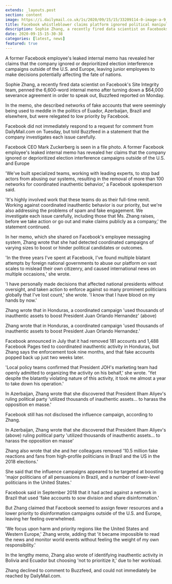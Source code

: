 ```yaml
---
extends: _layouts.post
section: content
image: https://i.dailymail.co.uk/1s/2020/09/15/15/33209114-0-image-a-9_1600179881089.jpg 
title: Facebook whistleblower claims platform ignored political manipulation outside of the US and Europe 
description: Sophie Zhang, a recently fired data scientist on Facebooks Site Integrity team, penned the 6,600-word internal memo after turning down a $64,000 severance agreement to speak out. 
date: 2020-09-15-15-30-38 
categories: [latest, news] 
featured: true 
--- 
```

A former Facebook employee's leaked internal memo has revealed her claims that the company ignored or deprioritized election interference campaigns outside of the U.S. and Europe, leaving junior employees to make decisions potentially affecting the fate of nations.

Sophie Zhang, a recently fired data scientist on Facebook's Site Integrity team, penned the 6,600-word internal memo after turning down a $64,000 severance agreement in order to speak out, Buzzfeed reported on Monday.

In the memo, she described networks of fake accounts that were seemingly being used to meddle in the politics of Euador, Azerbaijan, Brazil and elsewhere, but were relegated to low priority by Facebook.

Facebook did not immediately respond to a request for comment from DailyMail.com on Tuesday, but told Buzzfeed in a statement that the company investigates each issue carefully. 

Facebook CEO Mark Zuckerberg is seen in a file photo. A former Facebook employee's leaked internal memo has revealed her claims that the company ignored or deprioritized election interference campaigns outside of the U.S. and Europe

'We've built specialized teams, working with leading experts, to stop bad actors from abusing our systems, resulting in the removal of more than 100 networks for coordinated inauthentic behavior,' a Facebook spokesperson said. 

'It's highly involved work that these teams do as their full-time remit. Working against coordinated inauthentic behavior is our priority, but we're also addressing the problems of spam and fake engagement. We investigate each issue carefully, including those that Ms. Zhang raises, before we take action or go out and make claims publicly as a company,' the statement continued. 

In her memo, which she shared on Facebook's employee messaging system, Zhang wrote that she had detected coordinated campaigns of varying sizes to boost or hinder political candidates or outcomes.

'In the three years I've spent at Facebook, I've found multiple blatant attempts by foreign national governments to abuse our platform on vast scales to mislead their own citizenry, and caused international news on multiple occasions,' she wrote.

'I have personally made decisions that affected national presidents without oversight, and taken action to enforce against so many prominent politicians globally that I've lost count,' she wrote. 'I know that I have blood on my hands by now.'

Zhang wrote that in Honduras, a coordinated campaign 'used thousands of inauthentic assets to boost President Juan Orlando Hernandez' (above)

Zhang wrote that in Honduras, a coordinated campaign 'used thousands of inauthentic assets to boost President Juan Orlando Hernandez.' 

Facebook announced in July that it had removed 181 accounts and 1,488 Facebook Pages tied to coordinated inauthentic activity in Honduras, but Zhang says the enforcement took nine months, and that fake accounts popped back up just two weeks later. 

'Local policy teams confirmed that President JOH's marketing team had openly admitted to organizing the activity on his behalf,' she wrote. 'Yet despite the blatantly violating nature of this activity, it took me almost a year to take down his operation.' 

In Azerbaijan, Zhang wrote that she discovered that President Ilham Aliyev's ruling political party 'utilized thousands of inauthentic assets... to harass the opposition en masse.'  

Facebook still has not disclosed the influence campaign, according to Zhang.

In Azerbaijan, Zhang wrote that she discovered that President Ilham Aliyev's (above) ruling political party 'utilized thousands of inauthentic assets... to harass the opposition en masse' 

Zhang also wrote that she and her colleagues removed '10.5 million fake reactions and fans from high-profile politicians in Brazil and the US in the 2018 elections.' 

She said that the influence campaigns appeared to be targeted at boosting 'major politicians of all persuasions in Brazil, and a number of lower-level politicians in the United States.'

Facebook said in September 2018 that it had acted against a network in Brazil that used 'fake accounts to sow division and share disinformation.'

But Zhang claimed that Facebook seemed to assign fewer resources and a lower priority to disinformation campaigns outside of the U.S. and Europe, leaving her feeling overwhelmed. 

'We focus upon harm and priority regions like the United States and Western Europe,' Zhang wrote, adding that 'it became impossible to read the news and monitor world events without feeling the weight of my own responsibility.' 

In the lengthy memo, Zhang also wrote of identifying inauthentic activity in Bolivia and Ecuador but choosing 'not to prioritize it,' due to her workload. 

Zhang declined to comment to Buzzfeed, and could not immediately be reached by DailyMail.com. 

